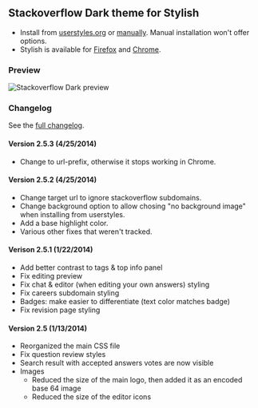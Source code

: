 ## Stackoverflow Dark theme for Stylish
- Install from [userstyles.org](http://userstyles.org/styles/35345) or [manually](https://github.com/StylishThemes/Stackoverflow-Dark/blob/master/stackoverflow-dark.css). Manual installation won't offer options.
- Stylish is available for [Firefox](https://addons.mozilla.org/en-US/firefox/addon/2108/) and [Chrome](https://chrome.google.com/extensions/detail/fjnbnpbmkenffdnngjfgmeleoegfcffe).

### Preview

![Stackoverflow Dark preview](http://StylishThemes.github.com/Stackoverflow-Dark/images/after.png)

### **Changelog**

See the [full changelog](https://github.com/StylishThemes/Stackoverflow-Dark/wiki).

#### Version 2.5.3 (4/25/2014)

* Change to url-prefix, otherwise it stops working in Chrome.

#### Version 2.5.2 (4/25/2014)

* Change target url to ignore stackoverflow subdomains.
* Change background option to allow chosing "no background image" when installing from userstyles.
* Add a base highlight color.
* Various other fixes that weren't tracked.

#### Verison 2.5.1 (1/22/2014)

* Add better contrast to tags &amp; top info panel
* Fix editing preview
* Fix chat &amp; editor (when editing your own answers) styling
* Fix careers subdomain styling
* Badges: make easier to differentiate (text color matches badge)
* Fix revision page styling

#### Version 2.5 (1/13/2014)

* Reorganized the main CSS file
* Fix question review styles
* Search result with accepted answers votes are now visible
* Images
  * Reduced the size of the main logo, then added it as an encoded base 64 image
  * Reduced the size of the editor icons
